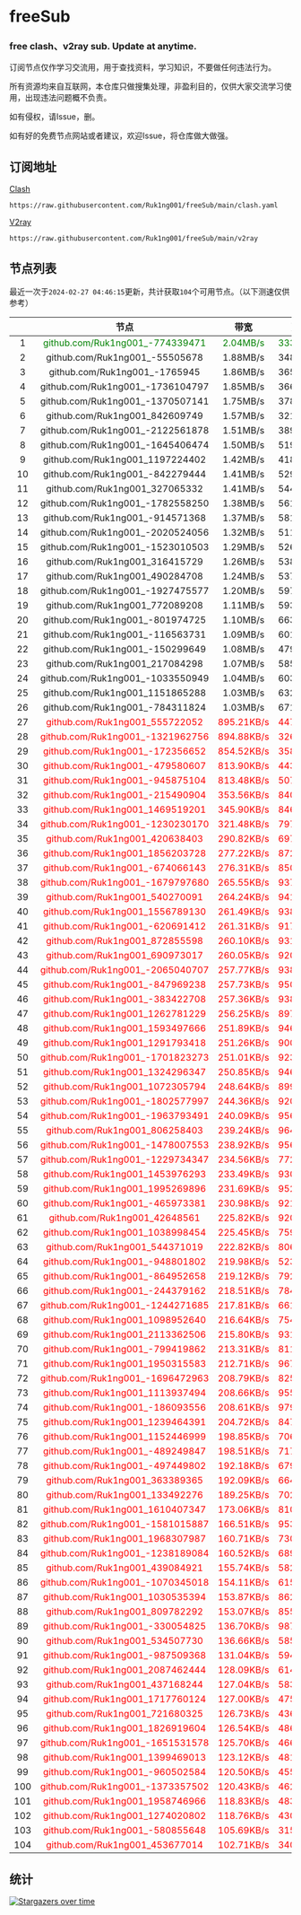 # freeSub
### free clash、v2ray sub. Update at anytime.

订阅节点仅作学习交流用，用于查找资料，学习知识，不要做任何违法行为。

所有资源均来自互联网，本仓库只做搜集处理，非盈利目的，仅供大家交流学习使用，出现违法问题概不负责。

如有侵权，请Issue，删。

如有好的免费节点网站或者建议，欢迎Issue，将仓库做大做强。

## 订阅地址
[Clash](https://raw.githubusercontent.com/Ruk1ng001/freeSub/main/clash.yaml)
```
https://raw.githubusercontent.com/Ruk1ng001/freeSub/main/clash.yaml
```
[V2ray](https://raw.githubusercontent.com/Ruk1ng001/freeSub/main/v2ray)
```
https://raw.githubusercontent.com/Ruk1ng001/freeSub/main/v2ray
```

## 节点列表

最近一次于`2024-02-27 04:46:15`更新，共计获取`104`个可用节点。（以下测速仅供参考）

|  | 节点 | 带宽 | 延迟 |
|:-:|:--:|:--:|:--:|
 | 1 | <font color=green>github.com/Ruk1ng001_-774339471</font> | <font color=green>2.04MB/s</font> | <font color=green>333.00ms</font> |
 | 2 | github.com/Ruk1ng001_-55505678 | 1.88MB/s | 348.00ms |
 | 3 | github.com/Ruk1ng001_-1765945 | 1.86MB/s | 365.00ms |
 | 4 | github.com/Ruk1ng001_-1736104797 | 1.85MB/s | 366.00ms |
 | 5 | github.com/Ruk1ng001_-1370507141 | 1.75MB/s | 378.00ms |
 | 6 | github.com/Ruk1ng001_842609749 | 1.57MB/s | 321.00ms |
 | 7 | github.com/Ruk1ng001_-2122561878 | 1.51MB/s | 389.00ms |
 | 8 | github.com/Ruk1ng001_-1645406474 | 1.50MB/s | 519.00ms |
 | 9 | github.com/Ruk1ng001_1197224402 | 1.42MB/s | 418.00ms |
 | 10 | github.com/Ruk1ng001_-842279444 | 1.41MB/s | 529.00ms |
 | 11 | github.com/Ruk1ng001_327065332 | 1.41MB/s | 544.00ms |
 | 12 | github.com/Ruk1ng001_-1782558250 | 1.38MB/s | 561.00ms |
 | 13 | github.com/Ruk1ng001_-914571368 | 1.37MB/s | 581.00ms |
 | 14 | github.com/Ruk1ng001_-2020524056 | 1.32MB/s | 511.00ms |
 | 15 | github.com/Ruk1ng001_-1523010503 | 1.29MB/s | 526.00ms |
 | 16 | github.com/Ruk1ng001_316415729 | 1.26MB/s | 538.00ms |
 | 17 | github.com/Ruk1ng001_490284708 | 1.24MB/s | 537.00ms |
 | 18 | github.com/Ruk1ng001_-1927475577 | 1.20MB/s | 597.00ms |
 | 19 | github.com/Ruk1ng001_772089208 | 1.11MB/s | 593.00ms |
 | 20 | github.com/Ruk1ng001_-801974725 | 1.10MB/s | 663.00ms |
 | 21 | github.com/Ruk1ng001_-116563731 | 1.09MB/s | 601.00ms |
 | 22 | github.com/Ruk1ng001_-150299649 | 1.08MB/s | 479.00ms |
 | 23 | github.com/Ruk1ng001_217084298 | 1.07MB/s | 585.00ms |
 | 24 | github.com/Ruk1ng001_-1033550949 | 1.04MB/s | 603.00ms |
 | 25 | github.com/Ruk1ng001_1151865288 | 1.03MB/s | 632.00ms |
 | 26 | github.com/Ruk1ng001_-784311824 | 1.03MB/s | 671.00ms |
 | 27 | <font color=red>github.com/Ruk1ng001_555722052</font> | <font color=red>895.21KB/s</font> | <font color=red>447.00ms</font> |
 | 28 | <font color=red>github.com/Ruk1ng001_-1321962756</font> | <font color=red>894.88KB/s</font> | <font color=red>326.00ms</font> |
 | 29 | <font color=red>github.com/Ruk1ng001_-172356652</font> | <font color=red>854.52KB/s</font> | <font color=red>358.00ms</font> |
 | 30 | <font color=red>github.com/Ruk1ng001_-479580607</font> | <font color=red>813.90KB/s</font> | <font color=red>443.00ms</font> |
 | 31 | <font color=red>github.com/Ruk1ng001_-945875104</font> | <font color=red>813.48KB/s</font> | <font color=red>507.00ms</font> |
 | 32 | <font color=red>github.com/Ruk1ng001_-215490904</font> | <font color=red>353.56KB/s</font> | <font color=red>840.00ms</font> |
 | 33 | <font color=red>github.com/Ruk1ng001_1469519201</font> | <font color=red>345.90KB/s</font> | <font color=red>846.00ms</font> |
 | 34 | <font color=red>github.com/Ruk1ng001_-1230230170</font> | <font color=red>321.48KB/s</font> | <font color=red>797.00ms</font> |
 | 35 | <font color=red>github.com/Ruk1ng001_420638403</font> | <font color=red>290.82KB/s</font> | <font color=red>697.00ms</font> |
 | 36 | <font color=red>github.com/Ruk1ng001_1856203728</font> | <font color=red>277.22KB/s</font> | <font color=red>872.00ms</font> |
 | 37 | <font color=red>github.com/Ruk1ng001_-674066143</font> | <font color=red>276.31KB/s</font> | <font color=red>850.00ms</font> |
 | 38 | <font color=red>github.com/Ruk1ng001_-1679797680</font> | <font color=red>265.55KB/s</font> | <font color=red>937.00ms</font> |
 | 39 | <font color=red>github.com/Ruk1ng001_540270091</font> | <font color=red>264.24KB/s</font> | <font color=red>941.00ms</font> |
 | 40 | <font color=red>github.com/Ruk1ng001_1556789130</font> | <font color=red>261.49KB/s</font> | <font color=red>938.00ms</font> |
 | 41 | <font color=red>github.com/Ruk1ng001_-620691412</font> | <font color=red>261.31KB/s</font> | <font color=red>917.00ms</font> |
 | 42 | <font color=red>github.com/Ruk1ng001_872855598</font> | <font color=red>260.10KB/s</font> | <font color=red>931.00ms</font> |
 | 43 | <font color=red>github.com/Ruk1ng001_690973017</font> | <font color=red>260.05KB/s</font> | <font color=red>920.00ms</font> |
 | 44 | <font color=red>github.com/Ruk1ng001_-2065040707</font> | <font color=red>257.77KB/s</font> | <font color=red>938.00ms</font> |
 | 45 | <font color=red>github.com/Ruk1ng001_-847969238</font> | <font color=red>257.73KB/s</font> | <font color=red>950.00ms</font> |
 | 46 | <font color=red>github.com/Ruk1ng001_-383422708</font> | <font color=red>257.36KB/s</font> | <font color=red>938.00ms</font> |
 | 47 | <font color=red>github.com/Ruk1ng001_1262781229</font> | <font color=red>256.25KB/s</font> | <font color=red>897.00ms</font> |
 | 48 | <font color=red>github.com/Ruk1ng001_1593497666</font> | <font color=red>251.89KB/s</font> | <font color=red>946.00ms</font> |
 | 49 | <font color=red>github.com/Ruk1ng001_1291793418</font> | <font color=red>251.26KB/s</font> | <font color=red>900.00ms</font> |
 | 50 | <font color=red>github.com/Ruk1ng001_-1701823273</font> | <font color=red>251.01KB/s</font> | <font color=red>923.00ms</font> |
 | 51 | <font color=red>github.com/Ruk1ng001_1324296347</font> | <font color=red>250.85KB/s</font> | <font color=red>946.00ms</font> |
 | 52 | <font color=red>github.com/Ruk1ng001_1072305794</font> | <font color=red>248.64KB/s</font> | <font color=red>899.00ms</font> |
 | 53 | <font color=red>github.com/Ruk1ng001_-1802577997</font> | <font color=red>244.36KB/s</font> | <font color=red>920.00ms</font> |
 | 54 | <font color=red>github.com/Ruk1ng001_-1963793491</font> | <font color=red>240.09KB/s</font> | <font color=red>956.00ms</font> |
 | 55 | <font color=red>github.com/Ruk1ng001_806258403</font> | <font color=red>239.24KB/s</font> | <font color=red>964.00ms</font> |
 | 56 | <font color=red>github.com/Ruk1ng001_-1478007553</font> | <font color=red>238.92KB/s</font> | <font color=red>956.00ms</font> |
 | 57 | <font color=red>github.com/Ruk1ng001_-1229734347</font> | <font color=red>234.56KB/s</font> | <font color=red>772.00ms</font> |
 | 58 | <font color=red>github.com/Ruk1ng001_1453976293</font> | <font color=red>233.49KB/s</font> | <font color=red>930.00ms</font> |
 | 59 | <font color=red>github.com/Ruk1ng001_1995269896</font> | <font color=red>231.69KB/s</font> | <font color=red>952.00ms</font> |
 | 60 | <font color=red>github.com/Ruk1ng001_-465973381</font> | <font color=red>230.98KB/s</font> | <font color=red>921.00ms</font> |
 | 61 | <font color=red>github.com/Ruk1ng001_42648561</font> | <font color=red>225.82KB/s</font> | <font color=red>920.00ms</font> |
 | 62 | <font color=red>github.com/Ruk1ng001_1038998454</font> | <font color=red>225.45KB/s</font> | <font color=red>759.00ms</font> |
 | 63 | <font color=red>github.com/Ruk1ng001_544371019</font> | <font color=red>222.82KB/s</font> | <font color=red>806.00ms</font> |
 | 64 | <font color=red>github.com/Ruk1ng001_-948801802</font> | <font color=red>219.98KB/s</font> | <font color=red>523.00ms</font> |
 | 65 | <font color=red>github.com/Ruk1ng001_-864952658</font> | <font color=red>219.12KB/s</font> | <font color=red>792.00ms</font> |
 | 66 | <font color=red>github.com/Ruk1ng001_-244379162</font> | <font color=red>218.51KB/s</font> | <font color=red>784.00ms</font> |
 | 67 | <font color=red>github.com/Ruk1ng001_-1244271685</font> | <font color=red>217.81KB/s</font> | <font color=red>661.00ms</font> |
 | 68 | <font color=red>github.com/Ruk1ng001_1098952640</font> | <font color=red>216.64KB/s</font> | <font color=red>754.00ms</font> |
 | 69 | <font color=red>github.com/Ruk1ng001_2113362506</font> | <font color=red>215.80KB/s</font> | <font color=red>931.00ms</font> |
 | 70 | <font color=red>github.com/Ruk1ng001_-799419862</font> | <font color=red>213.31KB/s</font> | <font color=red>811.00ms</font> |
 | 71 | <font color=red>github.com/Ruk1ng001_1950315583</font> | <font color=red>212.71KB/s</font> | <font color=red>967.00ms</font> |
 | 72 | <font color=red>github.com/Ruk1ng001_-1696472963</font> | <font color=red>208.79KB/s</font> | <font color=red>825.00ms</font> |
 | 73 | <font color=red>github.com/Ruk1ng001_1113937494</font> | <font color=red>208.66KB/s</font> | <font color=red>955.00ms</font> |
 | 74 | <font color=red>github.com/Ruk1ng001_-186093556</font> | <font color=red>208.61KB/s</font> | <font color=red>979.00ms</font> |
 | 75 | <font color=red>github.com/Ruk1ng001_1239464391</font> | <font color=red>204.72KB/s</font> | <font color=red>847.00ms</font> |
 | 76 | <font color=red>github.com/Ruk1ng001_1152446999</font> | <font color=red>198.85KB/s</font> | <font color=red>706.00ms</font> |
 | 77 | <font color=red>github.com/Ruk1ng001_-489249847</font> | <font color=red>198.51KB/s</font> | <font color=red>717.00ms</font> |
 | 78 | <font color=red>github.com/Ruk1ng001_-497449802</font> | <font color=red>192.18KB/s</font> | <font color=red>679.00ms</font> |
 | 79 | <font color=red>github.com/Ruk1ng001_363389365</font> | <font color=red>192.09KB/s</font> | <font color=red>664.00ms</font> |
 | 80 | <font color=red>github.com/Ruk1ng001_133492276</font> | <font color=red>189.25KB/s</font> | <font color=red>702.00ms</font> |
 | 81 | <font color=red>github.com/Ruk1ng001_1610407347</font> | <font color=red>173.06KB/s</font> | <font color=red>810.00ms</font> |
 | 82 | <font color=red>github.com/Ruk1ng001_-1581015887</font> | <font color=red>166.51KB/s</font> | <font color=red>953.00ms</font> |
 | 83 | <font color=red>github.com/Ruk1ng001_1968307987</font> | <font color=red>160.71KB/s</font> | <font color=red>730.00ms</font> |
 | 84 | <font color=red>github.com/Ruk1ng001_-1238189084</font> | <font color=red>160.52KB/s</font> | <font color=red>689.00ms</font> |
 | 85 | <font color=red>github.com/Ruk1ng001_439084921</font> | <font color=red>155.74KB/s</font> | <font color=red>582.00ms</font> |
 | 86 | <font color=red>github.com/Ruk1ng001_-1070345018</font> | <font color=red>154.11KB/s</font> | <font color=red>615.00ms</font> |
 | 87 | <font color=red>github.com/Ruk1ng001_1030535394</font> | <font color=red>153.87KB/s</font> | <font color=red>862.00ms</font> |
 | 88 | <font color=red>github.com/Ruk1ng001_809782292</font> | <font color=red>153.07KB/s</font> | <font color=red>855.00ms</font> |
 | 89 | <font color=red>github.com/Ruk1ng001_-330054825</font> | <font color=red>136.70KB/s</font> | <font color=red>987.00ms</font> |
 | 90 | <font color=red>github.com/Ruk1ng001_534507730</font> | <font color=red>136.66KB/s</font> | <font color=red>585.00ms</font> |
 | 91 | <font color=red>github.com/Ruk1ng001_-987509368</font> | <font color=red>131.04KB/s</font> | <font color=red>594.00ms</font> |
 | 92 | <font color=red>github.com/Ruk1ng001_2087462444</font> | <font color=red>128.09KB/s</font> | <font color=red>614.00ms</font> |
 | 93 | <font color=red>github.com/Ruk1ng001_437168244</font> | <font color=red>127.04KB/s</font> | <font color=red>583.00ms</font> |
 | 94 | <font color=red>github.com/Ruk1ng001_1717760124</font> | <font color=red>127.00KB/s</font> | <font color=red>475.00ms</font> |
 | 95 | <font color=red>github.com/Ruk1ng001_721680325</font> | <font color=red>126.73KB/s</font> | <font color=red>436.00ms</font> |
 | 96 | <font color=red>github.com/Ruk1ng001_1826919604</font> | <font color=red>126.54KB/s</font> | <font color=red>486.00ms</font> |
 | 97 | <font color=red>github.com/Ruk1ng001_-1651531578</font> | <font color=red>125.70KB/s</font> | <font color=red>466.00ms</font> |
 | 98 | <font color=red>github.com/Ruk1ng001_1399469013</font> | <font color=red>123.12KB/s</font> | <font color=red>481.00ms</font> |
 | 99 | <font color=red>github.com/Ruk1ng001_-960502584</font> | <font color=red>120.50KB/s</font> | <font color=red>455.00ms</font> |
 | 100 | <font color=red>github.com/Ruk1ng001_-1373357502</font> | <font color=red>120.43KB/s</font> | <font color=red>462.00ms</font> |
 | 101 | <font color=red>github.com/Ruk1ng001_1958746966</font> | <font color=red>118.83KB/s</font> | <font color=red>483.00ms</font> |
 | 102 | <font color=red>github.com/Ruk1ng001_1274020802</font> | <font color=red>118.76KB/s</font> | <font color=red>430.00ms</font> |
 | 103 | <font color=red>github.com/Ruk1ng001_-580855648</font> | <font color=red>105.69KB/s</font> | <font color=red>315.00ms</font> |
 | 104 | <font color=red>github.com/Ruk1ng001_453677014</font> | <font color=red>102.71KB/s</font> | <font color=red>340.00ms</font> |


## 统计

[![Stargazers over time](https://starchart.cc/Ruk1ng001/freeSub.svg)](https://starchart.cc/Ruk1ng001/freeSub)
